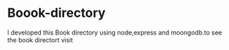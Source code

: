 # Boook-directory
I developed this Book directory using node,express and moongodb.to see the book directort visit

